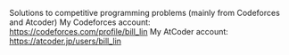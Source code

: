 Solutions to competitive programming problems (mainly from Codeforces and Atcoder)
My Codeforces account: https://codeforces.com/profile/bill_lin
My AtCoder account: https://atcoder.jp/users/bill_lin
